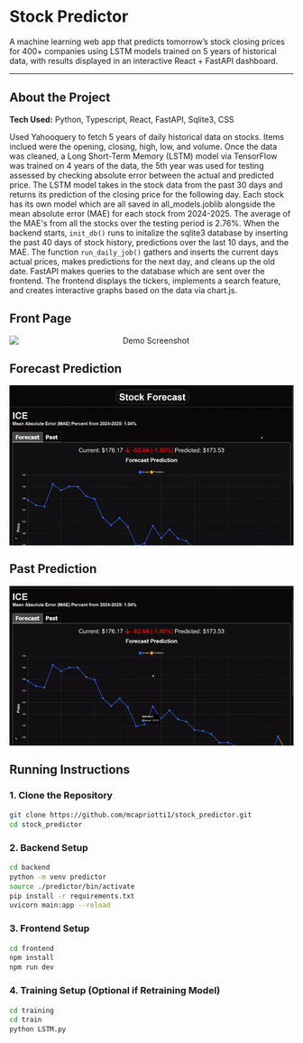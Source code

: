 # Stock Predictor

A machine learning web app that predicts tomorrow’s stock closing prices for 400+ companies using LSTM models trained on 5 years of historical data, with results displayed in an interactive React + FastAPI dashboard.

---

## About the Project

**Tech Used:** Python, Typescript, React, FastAPI, Sqlite3, CSS

Used Yahooquery to fetch 5 years of daily historical data on stocks. Items inclued were the opening, closing, high, low, and volume. Once the data was cleaned, a Long Short-Term Memory (LSTM) model via TensorFlow was trained on 4 years of the data, the 5th year was used for testing assessed by checking absolute error between the actual and predicted price. The LSTM model takes in the stock data from the past 30 days and returns its prediction of the closing price for the following day. Each stock has its own model which are all saved in all_models.joblib alongside the mean absolute error (MAE) for each stock from 2024-2025. The average of the MAE's from all the stocks over the testing period is 2.76%. When the backend starts, ```init_db()``` runs to initalize the sqlite3 database by inserting the past 40 days of stock history, predictions over the last 10 days, and the MAE. The function ```run_daily_job()``` gathers and inserts the current days actual prices, makes predictions for the next day, and cleans up the old date. FastAPI makes queries to the database which are sent over the frontend. The frontend displays the tickers, implements a search feature, and creates interactive graphs based on the data via chart.js.

## Front Page
<div style="text-align: center">
  <img src="demoVideos\StockDemo_FrontPage.gif" 
     alt="Demo Screenshot" 
     style="display: block; margin: 0 auto;">
</div>

## Forecast Prediction

<div style="text-align: center">
  <img src="demoVideos\StockDemo_Forecast.gif" 
     alt="Demo Screenshot" 
     style="display: block; margin: 0 auto;">
</div>

## Past Prediction

<div style="text-align: center">
  <img src="demoVideos\StockDemo_Past.gif" 
     alt="Demo Screenshot" 
     style="display: block; margin: 0 auto;">
</div>

## Running Instructions

### 1. Clone the Repository  
```bash
git clone https://github.com/mcapriotti1/stock_predictor.git
cd stock_predictor
```

### 2. Backend Setup
```bash
cd backend
python -m venv predictor
source ./predictor/bin/activate
pip install -r requirements.txt
uvicorn main:app --reload
```

### 3. Frontend Setup
```bash
cd frontend
npm install
npm run dev
```

### 4. Training Setup (Optional if Retraining Model)
```bash
cd training
cd train
python LSTM.py


